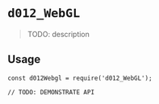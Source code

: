 # `d012_WebGL`

> TODO: description

## Usage

```
const d012Webgl = require('d012_WebGL');

// TODO: DEMONSTRATE API
```
